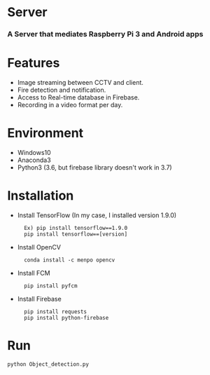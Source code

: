 # Server
<h3><b>A Server that mediates Raspberry Pi 3 and Android apps</b></h3>

# Features
- Image streaming between CCTV and client.
- Fire detection and notification.
- Access to Real-time database in Firebase.
- Recording in a video format per day.

# Environment
- Windows10
- Anaconda3 
- Python3 (3.6, but firebase library doesn't work in 3.7)

# Installation
- Install TensorFlow (In my case, I installed version 1.9.0)

        Ex) pip install tensorflow==1.9.0
        pip install tensorflow==[version]

- Install OpenCV
        
        conda install -c menpo opencv
    
- Install FCM
        
        pip install pyfcm
    
- Install Firebase
        
        pip install requests       
        pip install python-firebase

# Run
    python Object_detection.py
